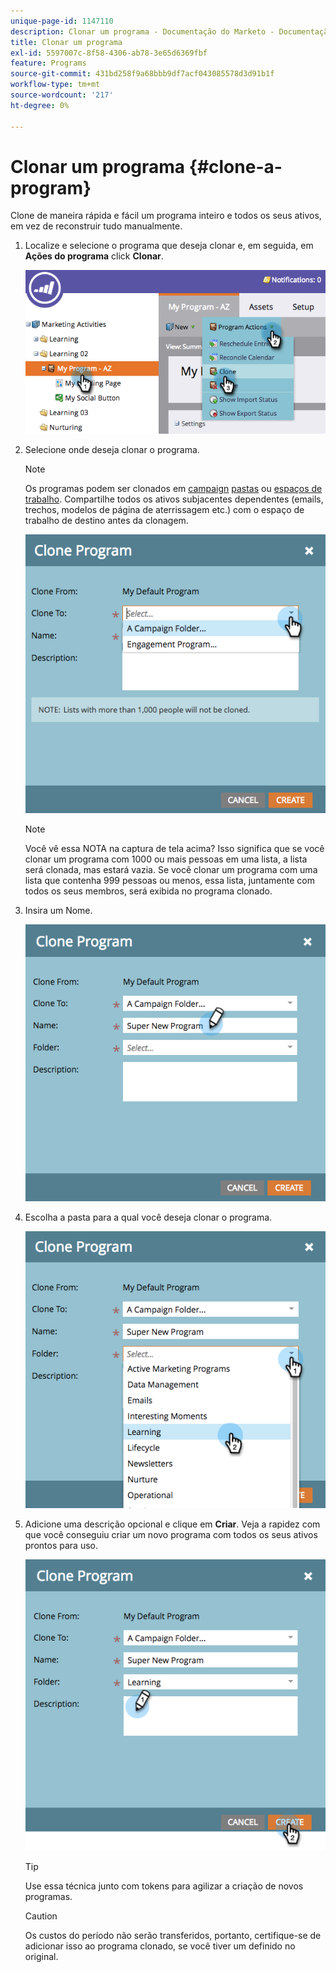 ```yaml
---
unique-page-id: 1147110
description: Clonar um programa - Documentação do Marketo - Documentação do produto
title: Clonar um programa
exl-id: 5597007c-8f58-4306-ab78-3e65d6369fbf
feature: Programs
source-git-commit: 431bd258f9a68bbb9df7acf043085578d3d91b1f
workflow-type: tm+mt
source-wordcount: '217'
ht-degree: 0%

---
```


# Clonar um programa {#clone-a-program}

Clone de maneira rápida e fácil um programa inteiro e todos os seus ativos, em vez de reconstruir tudo manualmente.

1. Localize e selecione o programa que deseja clonar e, em seguida, em **Ações do programa** click **Clonar**.

   ![](assets/image2014-9-5-14-3a31-3a49.png)

1. Selecione onde deseja clonar o programa.

   >[!NOTE]
   >
   >Os programas podem ser clonados em [campaign](/help/marketo/product-docs/core-marketo-concepts/miscellaneous/create-new-campaign-folder.md) [pastas](/help/marketo/product-docs/core-marketo-concepts/miscellaneous/create-new-campaign-folder.md) ou [espaços de trabalho](/help/marketo/product-docs/administration/workspaces-and-person-partitions/create-a-new-workspace.md). Compartilhe todos os ativos subjacentes dependentes (emails, trechos, modelos de página de aterrissagem etc.) com o espaço de trabalho de destino antes da clonagem.

   ![](assets/cloneto.png)

   >[!NOTE]
   >
   >Você vê essa NOTA na captura de tela acima? Isso significa que se você clonar um programa com 1000 ou mais pessoas em uma lista, a lista será clonada, mas estará vazia. Se você clonar um programa com uma lista que contenha 999 pessoas ou menos, essa lista, juntamente com todos os seus membros, será exibida no programa clonado.

1. Insira um Nome.

   ![](assets/cloneprogramname.png)

1. Escolha a pasta para a qual você deseja clonar o programa.

   ![](assets/choosefolderclone.png)

1. Adicione uma descrição opcional e clique em **Criar**. Veja a rapidez com que você conseguiu criar um novo programa com todos os seus ativos prontos para uso.

   ![](assets/createclone.png)

   >[!TIP]
   >
   >Use essa técnica junto com tokens para agilizar a criação de novos programas.

   >[!CAUTION]
   >
   >Os custos do período não serão transferidos, portanto, certifique-se de adicionar isso ao programa clonado, se você tiver um definido no original.
